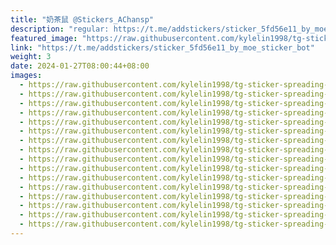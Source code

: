 ```yaml
---
title: "奶茶鼠 @Stickers_AChansp"
description: "regular: https://t.me/addstickers/sticker_5fd56e11_by_moe_sticker_bot"
featured_image: "https://raw.githubusercontent.com/kylelin1998/tg-sticker-spreading-worldwide-images/main/img/3c4ab65d-a75e-4eab-94de-201a646e66f0.jpg"
link: "https://t.me/addstickers/sticker_5fd56e11_by_moe_sticker_bot"
weight: 3
date: 2024-01-27T08:00:44+08:00
images:
  - https://raw.githubusercontent.com/kylelin1998/tg-sticker-spreading-worldwide-images/main/img/3c4ab65d-a75e-4eab-94de-201a646e66f0.jpg
  - https://raw.githubusercontent.com/kylelin1998/tg-sticker-spreading-worldwide-images/main/img/9d7e4d6c-70c7-4ca2-ba8c-dd658ff29ec3.jpg
  - https://raw.githubusercontent.com/kylelin1998/tg-sticker-spreading-worldwide-images/main/img/175c0611-515a-4795-a9b2-170b01c3635d.jpg
  - https://raw.githubusercontent.com/kylelin1998/tg-sticker-spreading-worldwide-images/main/img/fd6c347e-6739-41e6-8a12-2554528059cf.jpg
  - https://raw.githubusercontent.com/kylelin1998/tg-sticker-spreading-worldwide-images/main/img/33a998a8-256a-478b-b522-7e8304d1b3c3.jpg
  - https://raw.githubusercontent.com/kylelin1998/tg-sticker-spreading-worldwide-images/main/img/027ca16e-ff6f-4b36-9599-4ca049932362.jpg
  - https://raw.githubusercontent.com/kylelin1998/tg-sticker-spreading-worldwide-images/main/img/cd371cb2-59b8-4dc5-91e0-e3778b364322.jpg
  - https://raw.githubusercontent.com/kylelin1998/tg-sticker-spreading-worldwide-images/main/img/6ead9e75-e57e-4101-b4ca-6c94e771b6bb.jpg
  - https://raw.githubusercontent.com/kylelin1998/tg-sticker-spreading-worldwide-images/main/img/36851929-1e5c-4786-93a1-342691a8368d.jpg
  - https://raw.githubusercontent.com/kylelin1998/tg-sticker-spreading-worldwide-images/main/img/f7d159a5-7973-41e6-9bab-7f04b979297f.jpg
  - https://raw.githubusercontent.com/kylelin1998/tg-sticker-spreading-worldwide-images/main/img/92da168e-57c7-4dda-b60a-f1bed1e5ea5d.jpg
  - https://raw.githubusercontent.com/kylelin1998/tg-sticker-spreading-worldwide-images/main/img/73139ac1-d410-4a69-8771-5fff1eb05d92.jpg
  - https://raw.githubusercontent.com/kylelin1998/tg-sticker-spreading-worldwide-images/main/img/26cb5ceb-03df-47da-bb6a-eeaeede2d03e.jpg
  - https://raw.githubusercontent.com/kylelin1998/tg-sticker-spreading-worldwide-images/main/img/80feb3d6-5370-4341-8c19-57c5782dbaed.jpg
  - https://raw.githubusercontent.com/kylelin1998/tg-sticker-spreading-worldwide-images/main/img/8396cfa0-ffa1-4529-9265-1a6c547702c3.jpg
  - https://raw.githubusercontent.com/kylelin1998/tg-sticker-spreading-worldwide-images/main/img/c7cea1d5-9f22-4b19-bb51-2833290cc5c3.jpg
---
```

